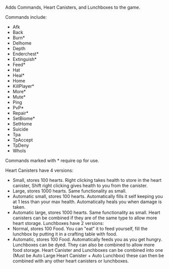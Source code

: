 Adds Commands, Heart Canisters, and Lunchboxes to the game.

Commands include:
- Afk
- Back
- Burn*
- Delhome
- Depth
- Enderchest*
- Extinguish*
- Feed*
- Hat
- Heal*
- Home
- KillPlayer*
- More*
- Mute*
- Ping
- PvP*
- Repair*
- SetBiome*
- SetHome
- Suicide
- Tpa
- TpAccept
- TpDeny
- WhoIs

Commands marked with * require op for use.

Heart Canisters have 4 versions:
- Small, stores 100 hearts. Right clicking takes health to store in the heart canister, Shift right clicking gives health to you from the canister.
- Large, stores 1000 hearts. Same functionality as small.
- Automatic small, stores 100 hearts. Automatically fills it self keeping you at 1 less than your max health. Automatically heals you when damage is taken.
- Automatic large, stores 1000 hearts. Same functionality as small.
Heart canisters can be combined if they are of the same type to allow more heart storage.
Lunchboxes have 2 versions:
- Normal, stores 100 Food. You can "eat" it to feed yourself, fill the lunchbox by putting it in a crafting table with food.
- Automatic, stores 100 Food. Automatically feeds you as you get hungry.
Lunchboxes can be dyed. They can also be combined to allow more food storage.
Heart Canister and Lunchboxes can be combined into one (Must be Auto Large Heart Canister + Auto Lunchbox) these can then be combined with any other heart canisters or lunchboxes.
